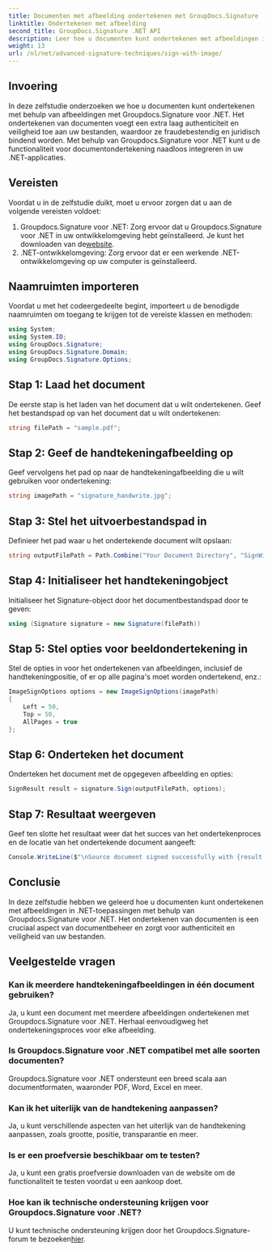 ```yaml
---
title: Documenten met afbeelding ondertekenen met GroupDocs.Signature
linktitle: Ondertekenen met afbeelding
second_title: GroupDocs.Signature .NET API
description: Leer hoe u documenten kunt ondertekenen met afbeeldingen in .NET-toepassingen met Groupdocs.Signature voor .NET. Verbeter moeiteloos de beveiliging en authenticiteit van documenten.
weight: 13
url: /nl/net/advanced-signature-techniques/sign-with-image/
---
```

## Invoering
In deze zelfstudie onderzoeken we hoe u documenten kunt ondertekenen met behulp van afbeeldingen met Groupdocs.Signature voor .NET. Het ondertekenen van documenten voegt een extra laag authenticiteit en veiligheid toe aan uw bestanden, waardoor ze fraudebestendig en juridisch bindend worden. Met behulp van Groupdocs.Signature voor .NET kunt u de functionaliteit voor documentondertekening naadloos integreren in uw .NET-applicaties.
## Vereisten
Voordat u in de zelfstudie duikt, moet u ervoor zorgen dat u aan de volgende vereisten voldoet:
1.  Groupdocs.Signature voor .NET: Zorg ervoor dat u Groupdocs.Signature voor .NET in uw ontwikkelomgeving hebt geïnstalleerd. Je kunt het downloaden van de[website](https://releases.groupdocs.com/signature/net/).
2. .NET-ontwikkelomgeving: Zorg ervoor dat er een werkende .NET-ontwikkelomgeving op uw computer is geïnstalleerd.

## Naamruimten importeren
Voordat u met het codeergedeelte begint, importeert u de benodigde naamruimten om toegang te krijgen tot de vereiste klassen en methoden:
```csharp
using System;
using System.IO;
using GroupDocs.Signature;
using GroupDocs.Signature.Domain;
using GroupDocs.Signature.Options;
```
## Stap 1: Laad het document
De eerste stap is het laden van het document dat u wilt ondertekenen. Geef het bestandspad op van het document dat u wilt ondertekenen:
```csharp
string filePath = "sample.pdf";
```
## Stap 2: Geef de handtekeningafbeelding op
Geef vervolgens het pad op naar de handtekeningafbeelding die u wilt gebruiken voor ondertekening:
```csharp
string imagePath = "signature_handwrite.jpg";
```
## Stap 3: Stel het uitvoerbestandspad in
Definieer het pad waar u het ondertekende document wilt opslaan:
```csharp
string outputFilePath = Path.Combine("Your Document Directory", "SignWithImage", fileName);
```
## Stap 4: Initialiseer het handtekeningobject
Initialiseer het Signature-object door het documentbestandspad door te geven:
```csharp
using (Signature signature = new Signature(filePath))
```
## Stap 5: Stel opties voor beeldondertekening in
Stel de opties in voor het ondertekenen van afbeeldingen, inclusief de handtekeningpositie, of er op alle pagina's moet worden ondertekend, enz.:
```csharp
ImageSignOptions options = new ImageSignOptions(imagePath)
{
    Left = 50,
    Top = 50,
    AllPages = true
};
```
## Stap 6: Onderteken het document
Onderteken het document met de opgegeven afbeelding en opties:
```csharp
SignResult result = signature.Sign(outputFilePath, options);
```
## Stap 7: Resultaat weergeven
Geef ten slotte het resultaat weer dat het succes van het ondertekenproces en de locatie van het ondertekende document aangeeft:
```csharp
Console.WriteLine($"\nSource document signed successfully with {result.Succeeded.Count} signature(s).\nFile saved at {outputFilePath}.");
```

## Conclusie
In deze zelfstudie hebben we geleerd hoe u documenten kunt ondertekenen met afbeeldingen in .NET-toepassingen met behulp van Groupdocs.Signature voor .NET. Het ondertekenen van documenten is een cruciaal aspect van documentbeheer en zorgt voor authenticiteit en veiligheid van uw bestanden.
## Veelgestelde vragen
### Kan ik meerdere handtekeningafbeeldingen in één document gebruiken?
Ja, u kunt een document met meerdere afbeeldingen ondertekenen met Groupdocs.Signature voor .NET. Herhaal eenvoudigweg het ondertekeningsproces voor elke afbeelding.
### Is Groupdocs.Signature voor .NET compatibel met alle soorten documenten?
Groupdocs.Signature voor .NET ondersteunt een breed scala aan documentformaten, waaronder PDF, Word, Excel en meer.
### Kan ik het uiterlijk van de handtekening aanpassen?
Ja, u kunt verschillende aspecten van het uiterlijk van de handtekening aanpassen, zoals grootte, positie, transparantie en meer.
### Is er een proefversie beschikbaar om te testen?
Ja, u kunt een gratis proefversie downloaden van de website om de functionaliteit te testen voordat u een aankoop doet.
### Hoe kan ik technische ondersteuning krijgen voor Groupdocs.Signature voor .NET?
 U kunt technische ondersteuning krijgen door het Groupdocs.Signature-forum te bezoeken[hier](https://forum.groupdocs.com/c/signature/13).